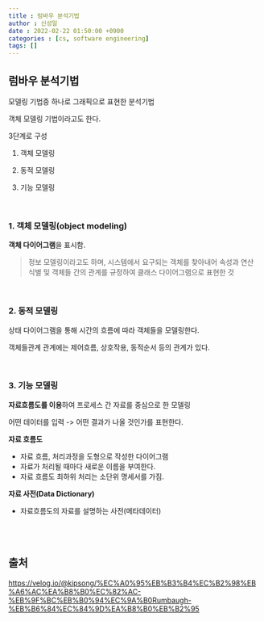 ```yaml
---
title : 럼바우 분석기법
author : 신성일
date : 2022-02-22 01:50:00 +0900
categories : [cs, software engineering]
tags: []
---
```




## **럼바우 분석기법**

모델링 기법중 하나로 그래픽으로 표현한 분석기법

객체 모델링 기법이라고도 한다.

3단계로 구성

1. 객체 모델링

2. 동적 모델링
3. 기능 모델링

<br/>

### **1. 객체 모델링(object modeling)**

**객체 다이어그램**을 표시함.

> 정보 모델링이라고도 하며, 시스템에서 요구되는 객체를 찾아내어 속성과 연산 식별 및 객체들 간의 관계를 규정하여 클래스 다이어그램으로 표현한 것

<br/>

### **2. 동적 모델링**

상태 다이어그램을 통해 시간의 흐름에 따라 객체들을 모델링한다.

객체들관계 관계에는 제어흐름, 상호작용, 동적순서 등의 관계가 있다.

<br/>

### **3. 기능 모델링**

**자료흐름도를 이용**하여 프로세스 간 자료를 중심으로 한 모델링

어떤 데이터를 입력 -> 어떤 결과가 나올 것인가를 표현한다.

**자료 흐름도**

- 자료 흐름, 처리과정을 도형으로 작성한 다이어그램
- 자료가 처리될 때마다 새로운 이름을 부여한다.
- 자료 흐름도 최하위 처리는 소단위 명세서를 가짐.

**자료 사전(Data Dictionary)**

- 자료흐름도의 자료를 설명하는 사전(메타데이터)

<br/>

<br/>

## **출처**

https://velog.io/@kipsong/%EC%A0%95%EB%B3%B4%EC%B2%98%EB%A6%AC%EA%B8%B0%EC%82%AC-%EB%9F%BC%EB%B0%94%EC%9A%B0Rumbaugh-%EB%B6%84%EC%84%9D%EA%B8%B0%EB%B2%95